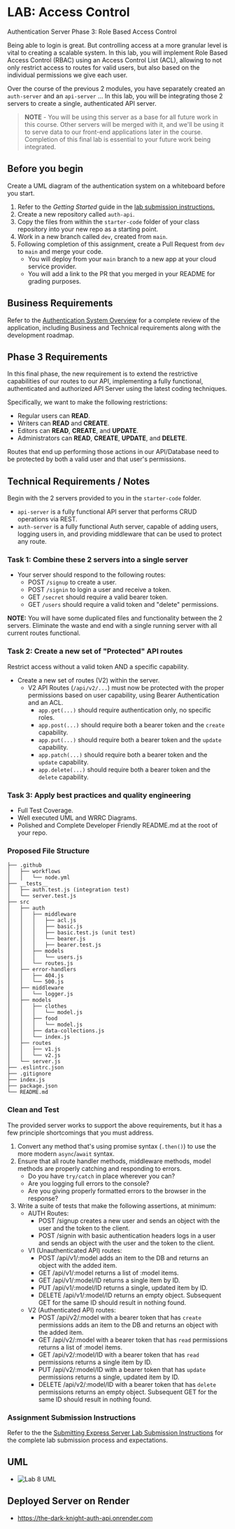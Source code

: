 # LAB: Access Control

Authentication Server Phase 3: Role Based Access Control

Being able to login is great. But controlling access at a more granular level is vital to creating a scalable system. In this lab, you will implement Role Based Access Control (RBAC) using an Access Control List (ACL), allowing to not only restrict access to routes for valid users, but also based on the individual permissions we give each user.

Over the course of the previous 2 modules, you have separately created an `auth-server` and an `api-server` ... In this lab, you will be integrating those 2 servers to create a single, authenticated API server.

> **NOTE** - You will be using this server as a base for all future work in this course. Other servers will be merged with it, and we'll be using it to serve data to our front-end applications later in the course. Completion of this final lab is essential to your future work being integrated.

## Before you begin

Create a UML diagram of the authentication system on a whiteboard before you start.

1. Refer to the *Getting Started* guide  in the [lab submission instructions.](../../../reference/submission-instructions/labs/README.md)
1. Create a new repository called `auth-api`.
1. Copy the files from within the `starter-code` folder of your class repository into your new repo as a starting point.
1. Work in a new branch called `dev`, created from `main`.
1. Following completion of this assignment, create a Pull Request from `dev` to `main` and merge your code.
   - You will deploy from your `main` branch to a new app at your cloud service provider.
   - You will add a link to the PR that you merged in your README for grading purposes.

## Business Requirements

Refer to the [Authentication System Overview](../../apps-and-libraries/auth-server/README.md) for a complete review of the application, including Business and Technical requirements along with the development roadmap.

## Phase 3 Requirements

In this final phase, the new requirement is to extend the restrictive capabilities of our routes to our API, implementing a fully functional, authenticated and authorized API Server using the latest coding techniques.

Specifically, we want to make the following restrictions:

- Regular users can **READ**.
- Writers can **READ** and **CREATE**.
- Editors can **READ**, **CREATE**, and **UPDATE**.
- Administrators can **READ**, **CREATE**, **UPDATE**, and **DELETE**.

Routes that end up performing those actions in our API/Database need to be protected by both a valid user and that user's permissions.

## Technical Requirements / Notes

Begin with the 2 servers provided to you in the `starter-code` folder.

- `api-server` is a fully functional API server that performs CRUD operations via REST.
- `auth-server` is a fully functional Auth server, capable of adding users, logging users in, and providing middleware that can be used to protect any route.

### Task 1: Combine these 2 servers into a single server

- Your server should respond to the following routes:
  - POST `/signup` to create a user.
  - POST `/signin` to login a user and receive a token.
  - GET `/secret` should require a valid bearer token.
  - GET `/users` should require a valid token and "delete" permissions.

**NOTE:** You will have some duplicated files and functionality between the 2 servers. Eliminate the waste and end with a single running server with all current routes functional.

### Task 2: Create a new set of "Protected" API routes

Restrict access without a valid token AND a specific capability.

- Create a new set of routes (V2) within the server.
  - V2 API Routes (`/api/v2/...`) must now be protected with the proper permissions based on user capability, using Bearer Authentication and an ACL.
    - `app.get(...)` should require authentication only, no specific roles.
    - `app.post(...)` should require both a bearer token and the `create` capability.
    - `app.put(...)` should require both a bearer token and the `update` capability.
    - `app.patch(...)` should require both a bearer token and the `update` capability.
    - `app.delete(...)` should require both a bearer token and the `delete` capability.

### Task 3: Apply best practices and quality engineering

- Full Test Coverage.
- Well executed UML and WRRC Diagrams.
- Polished and Complete Developer Friendly README.md at the root of your repo.

###  Proposed File Structure

```text
├── .github
│   ├── workflows
│   │   └── node.yml
├── __tests__
│   ├── auth.test.js (integration test)
│   └── server.test.js
├── src
│   ├── auth
│   │   ├── middleware
│   │   │   ├── acl.js
│   │   │   ├── basic.js
│   │   │   ├── basic.test.js (unit test)
│   │   │   └── bearer.js
│   │   │   ├── bearer.test.js
│   │   ├── models
│   │   │   └── users.js
│   │   └── routes.js
│   ├── error-handlers
│   │   ├── 404.js
│   │   └── 500.js
│   ├── middleware
│   │   └── logger.js
│   ├── models
│   │   ├── clothes
│   │   │   └── model.js
│   │   ├── food
│   │   │   └── model.js
│   │   ├── data-collections.js
│   │   └── index.js
│   ├── routes
│   │   ├── v1.js
│   │   └── v2.js
│   └── server.js
├── .eslintrc.json
├── .gitignore
├── index.js
├── package.json
└── README.md
```

### Clean and Test

The provided server works to support the above requirements, but it has a few principle shortcomings that you must address.

1. Convert any method that's using promise syntax (`.then()`) to use the more modern `async`/`await` syntax.
1. Ensure that all route handler methods, middleware methods, model methods are properly catching and responding to errors.
   - Do you have `try/catch` in place wherever you can?
   - Are you logging full errors to the console?
   - Are you giving properly formatted errors to the browser in the response?
1. Write a suite of tests that make the following assertions, at minimum:
   - AUTH Routes:
     - POST /signup creates a new user and sends an object with the user and the token to the client.
     - POST /signin with basic authentication headers logs in a user and sends an object with the user and the token to the client.
   - V1 (Unauthenticated API) routes:
     - POST /api/v1/:model adds an item to the DB and returns an object with the added item.
     - GET /api/v1/:model returns a list of :model items.
     - GET /api/v1/:model/ID returns a single item by ID.
     - PUT /api/v1/:model/ID returns a single, updated item by ID.
     - DELETE /api/v1/:model/ID returns an empty object. Subsequent GET for the same ID should result in nothing found.
   - V2 (Authenticated API) routes:
     - POST /api/v2/:model with a bearer token that has `create` permissions adds an item to the DB and returns an object with the added item.
     - GET /api/v2/:model with a bearer token that has `read` permissions returns a list of :model items.
     - GET /api/v2/:model/ID with a bearer token that has `read` permissions returns a single item by ID.
     - PUT /api/v2/:model/ID with a bearer token that has `update` permissions returns a single, updated item by ID.
     - DELETE /api/v2/:model/ID with a bearer token that has `delete` permissions returns an empty object. Subsequent GET for the same ID should result in nothing found.

### Assignment Submission Instructions

Refer to the the [Submitting Express Server Lab Submission Instructions](../../../reference/submission-instructions/labs/express-servers.md) for the complete lab submission process and expectations.

## UML

- ![Lab 8 UML](https://user-images.githubusercontent.com/120413183/231937145-a629e6a6-acdd-4ffc-97b2-90a4dd40acaf.png)

## Deployed Server on Render

- https://the-dark-knight-auth-api.onrender.com
